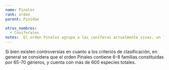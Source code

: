 ```yaml
---
name: Pinales
rank: orden
parent: Pinidae

otros_nombres: 
  - Coniferales
notes:  El orden Pinales agrupa a las coníferas actualmente vivas, un linaje de plantas gimnospermas predominantemente leñosas. El nivel taxonómico superior es la subclase Pinidae.
---
```


Si bien existen controversias en cuanto a los criterios de clasificación, en general se considera que el orden Pinales contiene 6-8 familias constituidas por 65-70 géneros, y cuenta con más de 600 especies totales.
